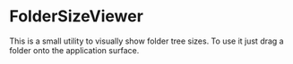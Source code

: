 # FolderSizeViewer

This is a small utility to visually show folder tree sizes.
To use it just drag a folder onto the application surface.